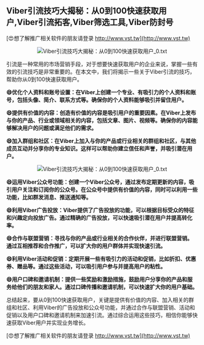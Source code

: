 ## **Viber引流技巧大揭秘：从0到100快速获取用户,Viber引流拓客,Viber筛选工具,Viber防封号**

[😍想了解推广相关软件的朋友请登录 http://www.vst.tw](http://www.vst.tw)

 <center><img src="https://vst.tw/MP4/tuiguang/png/8.png" alt="Viber引流技巧大揭秘：从0到100快速获取用户_0.txt"></center>

引流是一种常用的市场营销手段，对于想要快速获取用户的企业来说，掌握一些有效的引流技巧是非常重要的。在本文中，我们将揭示一些关于Viber引流的技巧，帮助你从0到100快速获取用户。

**😄优化个人资料和账号设置：在Viber上创建一个专业、有吸引力的个人资料和账号，包括头像、简介、联系方式等。确保你的个人资料能够吸引并留住用户。**

**😄提供有价值的内容：创造有价值的内容是吸引用户的重要因素。在Viber上发布与你的产品、行业或领域相关的内容，包括文章、图片、视频等。确保你的内容能够解决用户的问题或满足他们的需求。**

**😄加入群组和社区：在Viber上加入与你的产品或行业相关的群组和社区，与其他成员互动并分享你的专业知识。这样可以帮助你建立信任和声誉，并吸引潜在用户。**

 <center><img src="https://vst.tw/MP4/tuiguang/png/4.png" alt="Viber引流技巧大揭秘：从0到100快速获取用户_0.txt"></center>

**😄运用Viber公众号功能：创建一个Viber公众号，通过发布定期更新的内容，吸引用户关注和订阅你的公众号。在公众号中提供有价值的内容，同时可以利用一些功能，比如群发消息、推送通知等。**

**😄利用Viber广告投放：Viber提供了广告投放的功能，可以根据目标受众的特征和兴趣定向投放广告。通过精确的广告投放，可以快速吸引潜在用户并提高转化率。**

**😄合作与联盟营销：寻找与你的产品或行业相关的合作伙伴，并进行联盟营销。通过互相推荐和合作推广，可以扩大你的用户群体并实现快速引流。**

**😄利用Viber活动和促销：定期开展一些有吸引力的活动和促销，比如折扣、优惠券、赠品等。通过这些活动，可以吸引用户参与并提高用户的粘性。**

**😄用户口碑和邀请机制：提供一些奖励和激励措施，鼓励用户分享你的产品和服务给他们的朋友和家人。通过口碑传播和邀请机制，可以快速扩大你的用户基础。**

总结起来，要从0到100快速获取用户，关键是提供有价值的内容、加入相关的群组和社区、利用Viber的广告投放和公众号功能，并通过合作与联盟营销、活动和促销以及用户口碑和邀请机制来加速引流。通过综合运用这些技巧，相信你能够快速获取Viber用户并实现业务增长。

[😍想了解推广相关软件的朋友请登录 http://www.vst.tw](http://www.vst.tw)



